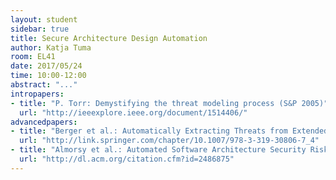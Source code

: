 ```yaml
---
layout: student
sidebar: true
title: Secure Architecture Design Automation
author: Katja Tuma
room: EL41
date: 2017/05/24
time: 10:00-12:00
abstract: "..."
intropapers:
- title: "P. Torr: Demystifying the threat modeling process (S&P 2005)"
  url: "http://ieeexplore.ieee.org/document/1514406/"
advancedpapers:
- title: "Berger et al.: Automatically Extracting Threats from Extended Data Flow Diagrams (ESSoS 2016)"
  url: "http://link.springer.com/chapter/10.1007/978-3-319-30806-7_4"
- title: "Almorsy et al.: Automated Software Architecture Security Risk Analysis using Formalized Signatures (ICSE 2013)"
  url: "http://dl.acm.org/citation.cfm?id=2486875"
---
```


